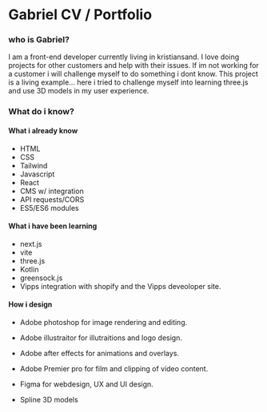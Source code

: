 # Gabriel CV / Portfolio
### who is Gabriel?

I am a front-end developer currently living in kristiansand. I love doing projects for other customers and help with their issues. If im not working for a customer i will challenge myself to do something i dont know. This project is a living example... here i tried to challenge myself into learning three.js and use 3D models in my user experience.  


### What do i know?

#### What i already know
- HTML
- CSS
- Tailwind
- Javascript
- React
- CMS w/ integration
- API requests/CORS
- ES5/ES6 modules

#### What i have been learning
- next.js
- vite
- three.js
- Kotlin
- greensock.js
- Vipps integration with shopify and the Vipps deveoloper site.

#### How i design
- Adobe photoshop for image rendering and editing.
- Adobe illustraitor for illutraitions and logo design.
- Adobe after effects for animations and overlays.
- Adobe Premier pro for film and clipping of video content.

- Figma for webdesign, UX and UI design.
- Spline 3D models
